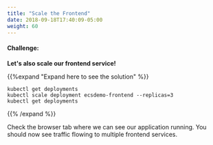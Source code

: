 ```yaml
---
title: "Scale the Frontend"
date: 2018-09-18T17:40:09-05:00
weight: 60
---
```


#### Challenge:
**Let's also scale our frontend service!**

{{%expand "Expand here to see the solution" %}}
```
kubectl get deployments
kubectl scale deployment ecsdemo-frontend --replicas=3
kubectl get deployments
```
{{% /expand %}}

Check the browser tab where we can see our application running. You should
now see traffic flowing to multiple frontend services.
